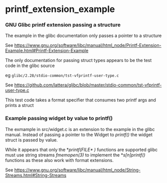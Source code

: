 # printf_extension_example
### GNU Glibc printf extension passing a structure

The example in the glibc documentation only passes a pointer to a structure


See <https://www.gnu.org/software/libc/manual/html_node/Printf-Extension-Example.html#Printf-Extension-Example>

The only documentation for passing struct types appears to be the test code in the glibc source

eg <code>glibc/2.28/stdio-common/tst-vfprintf-user-type.c</code>

See <https://github.com/lattera/glibc/blob/master/stdio-common/tst-vfprintf-user-type.c>

This test code takes a format specifier that consumes two printf args and prints a struct 

### Example passing widget by value to printf()

The exmample in src/widget.c is an extension to the example in the glibc manual.
Instead of passing a pointer to the Widget to *printf()* 
the widget struct is passed by value.


While it appears that only the \**printf(FILE\* )*  functions are supported
glibc must use string streams *fmemopen(3)*
to implement the \**s[n]printf()*  functions as these also work with format extensions.

See <https://www.gnu.org/software/libc/manual/html_node/String-Streams.html#String-Streams>
